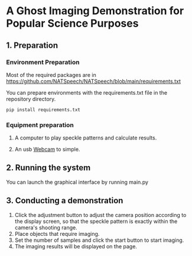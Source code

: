 # A Ghost Imaging Demonstration for Popular Science Purposes

## 1. Preparation

### Environment Preparation
Most of the required packages are in https://github.com/NATSpeech/NATSpeech/blob/main/requirements.txt

You can prepare environments with the requirements.txt file in the repository directory.
```sh
pip install requirements.txt
```
### Equipment preparation

1. A computer to play speckle patterns and calculate results.

2. An usb [Webcam](https://en.wikipedia.org/wiki/Webcam) to simple.


## 2. Running the system

You can launch the graphical interface by running main.py

## 3. Conducting a demonstration

1. Click the adjustment button to adjust the camera position according to the display screen, so that the speckle pattern is exactly within the camera's shooting range.
2. Place objects that require imaging.
3. Set the number of samples and click the start button to start imaging.
4. The imaging results will be displayed on the page.
